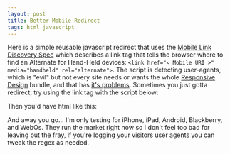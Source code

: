 ```yaml
---
layout: post
title: Better Mobile Redirect
tags: html javascript
---
```



Here is a simple reusable javascript redirect that uses the [Mobile Link Discovery Spec](http://www.sixapart.jp/docs/tech/mobile_link_discovery_en.html) <!--more-->
which describes a link tag that tells the browser where to find an Alternate for Hand-Held devices: `<link href="< Mobile URI >" media="handheld" rel="alternate">`.
The script is detecting user-agents, which is "evil" but not every site needs or wants the
whole [Responsive Design](http://www.alistapart.com/articles/responsive-web-design/) bundle,
and that has [it's problems](http://www.webdesignshock.com/responsive-design-problems/).
Sometimes you just gotta redirect, try using the link tag with the script below:

<script src="https://gist.github.com/1232304.js?file=redirect.js">
</script>

Then you'd have html like this:

<script src="https://gist.github.com/1232304.js?file=test.html">
</script>

And away you go... I'm only testing for iPhone, iPad, Android, Blackberry, and WebOs. They run
the market right now so I don't feel too bad for leaving out the fray, if
you're logging your visitors user agents you can tweak the regex as needed.
